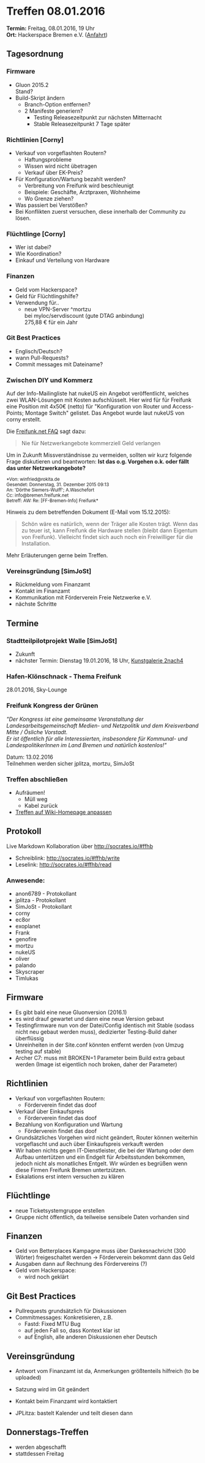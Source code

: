 # Treffen 08.01.2016
**Termin:** Freitag, 08.01.2016, 19 Uhr  
**Ort:** Hackerspace Bremen e.V. ([Anfahrt](https://www.hackerspace-bremen.de/anfahrt/))

## Tagesordnung
### Firmware
- Gluon 2015.2  
  Stand?
- Build-Skript ändern
    - Branch-Option entfernen?
    - 2 Manifeste generiern?
        - Testing Releasezeitpunkt zur nächsten Mitternacht  
        - Stable Releasezeitpunkt 7 Tage später

### Richtlinien [Corny]
- Verkauf von vorgeflashten Routern?
  - Haftungsprobleme
  - Wissen wird nicht übetragen
  - Verkauf über EK-Preis?
- Für Konfiguration/Wartung bezahlt werden?
    - Verbreitung von Freifunk wird beschleunigt
    - Beispiele: Geschäfte, Arztpraxen, Wohnheime
    - Wo Grenze ziehen?
- Was passiert bei Verstößen?
- Bei Konflikten zuerst versuchen, diese innerhalb der Community zu lösen.

### Flüchtlinge [Corny]

- Wer ist dabei?
- Wie Koordination?
- Einkauf und Verteilung von Hardware

### Finanzen
- Geld vom Hackerspace?
- Geld für Flüchtlingshilfe?
- Verwendung für..
    - neue VPN-Server ^mortzu  
      bei myloc/servdiscount (gute DTAG anbindung)  
      275,88 € für ein Jahr 

### Git Best Practices
- Englisch/Deutsch?
- wann Pull-Requests?
- Commit messages mit Dateiname?

### Zwischen DIY und Kommerz

Auf der Info-Mailingliste hat nukeUS ein Angebot veröffentlicht, welches zwei WLAN-Lösungen mit Kosten aufschlüsselt. Hier wird für für Freifunk eine Position mit 4x50€ (netto) für "Konfiguration von Router und Access-Points; Montage Switch" gelistet. Das Angebot wurde laut nukeUS von corny erstellt.

Die [Freifunk.net FAQ](https://freifunk.net/worum-geht-es/haufige-fragen) sagt dazu:
> Nie für Netzwerkangebote kommerziell Geld verlangen

Um in Zukunft Missverständnisse zu vermeiden, sollten wir kurz folgende Frage diskutieren und beantworten: 
**Ist das o.g. Vorgehen o.k. oder fällt das unter Netzwerkangebote?**

<small>
*Von: winfried@rokita.de<br/>
Gesendet: Donnerstag, 31. Dezember 2015 09:13<br/>
An: 'Dörthe Siemers-Wulff'; A.Waschefort<br/>
Cc: info@bremen.freifunk.net<br/>
Betreff: AW: Re: [FF-Bremen-Info] Freifunk*
</small>

Hinweis zu dem betreffenden Dokument (E-Mail vom 15.12.2015):
> Schön wäre es natürlich, wenn der Träger alle Kosten trägt. Wenn das zu teuer ist, kann Freifunk die Hardware stellen (bleibt dann Eigentum von Freifunk). Vielleicht findet sich auch noch ein Freiwilliger für die Installation.

Mehr Erläuterungen gerne beim Treffen.

### Vereinsgründung [SimJoSt]
* Rückmeldung vom Finanzamt
* Kontakt im Finanzamt
* Kommunikation mit Förderverein Freie Netzwerke e.V.
* nächste Schritte


## Termine
### Stadtteilpilotprojekt Walle [SimJoSt]
* Zukunft
* nächster Termin: Dienstag 19.01.2016, 18 Uhr, [Kunstgalerie 2nach4](http://2nach4.de/)

### Hafen-Klönschnack - Thema Freifunk
28.01.2016, Sky-Lounge

### Freifunk Kongress der Grünen
*"Der Kongress ist eine gemeinsame Veranstaltung der Landesarbeitsgemeinschaft Medien- und Netzpolitik und dem Kreisverband Mitte / Ösliche Vorstadt.  
Er ist öffentlich für alle Interessierten, insbesondere für Kommunal- und LandespolitikerInnen im Land Bremen und natürlich kostenlos!"*

Datum: 13.02.2016  
Teilnehmen werden sicher jplitza, mortzu, SimJoSt


### Treffen abschließen
* Aufräumen!
  * Müll weg
  * Kabel zurück
* [Treffen auf Wiki-Homepage anpassen](Home)


## Protokoll
Live Markdown Kollaboration über http://socrates.io/#ffhb
* Schreiblink: http://socrates.io/#ffhb/write
* Leselink: http://socrates.io/#ffhb/read

### Anwesende:
* anon6789 - Protokollant
* jplitza - Protokollant
* SimJoSt - Protokollant
* corny
* ec8or
* exoplanet
* Frank
* genofire
* mortzu
* nukeUS
* oliver
* palando
* Skyscraper
* Timlukas

## Firmware
* Es gibt bald eine neue Gluonversion (2016.1)
* es wird drauf gewartet und dann eine neue Version gebaut
* Testingfirmware nun von der Datei/Config identisch mit Stable (sodass nicht neu gebaut werden muss), dedizierter Testing-Build daher überflüssig
* Unreinheiten in der Site.conf könnten entfernt werden (von Umzug testing auf stable)
* Archer C7: muss mit BROKEN=1 Parameter beim Build extra gebaut werden (Image ist eigentlich noch broken, daher der Parameter)

## Richtlinien
* Verkauf von vorgeflashten Routern: 
	* Förderverein findet das doof
* Verkauf über Einkaufspreis
	* Förderverein findet das doof
* Bezahlung von Konfiguration und Wartung
	* Förderverein findet das doof
* Grundsätzliches Vorgehen wird nicht geändert, Router können weiterhin vorgeflascht und auch über Einkaufspreis verkauft werden
* Wir haben nichts gegen IT-Dienstleister, die bei der Wartung oder
dem Aufbau untertützen und ein Endgelt für Arbeitsstunden bekommen, jedoch nicht als monatliches Entgelt. Wir würden es begrüßen wenn  diese Firmen Freifunk  Bremen untertzützen.
* Eskalations erst intern versuchen zu klären

## Flüchtlinge
* neue Ticketsystemgruppe erstellen
* Gruppe nicht öffentlich, da teilweise sensibele Daten vorhanden sind

## Finanzen
* Geld von Betterplaces Kampagne muss über Dankesnachricht (300 Wörter) freigeschaltet werden -> Förderverein bekommt dann das Geld
* Ausgaben dann auf Rechnung des Fördervereins (?)
* Geld vom Hackerspace:
	* wird noch geklärt
    
## Git Best Practices
* Pullrequests grundsätzlich für Diskussionen
* Commitmessages: Konkretisieren, z.B.
	* Fastd: Fixed MTU Bug
    * auf jeden Fall so, dass Kontext klar ist
    * auf English, alle anderen Diskussionen eher Deutsch

## Vereinsgründung
* Antwort vom Finanzamt ist da, Anmerkungen größtenteils hilfreich (to be uploaded)
* Satzung wird im Git geändert
* Kontakt beim Finanzamt wird kontaktiert

* JPLitza: bastelt Kalender und teilt diesen dann

## Donnerstags-Treffen
* werden abgeschafft
* stattdessen Freitag